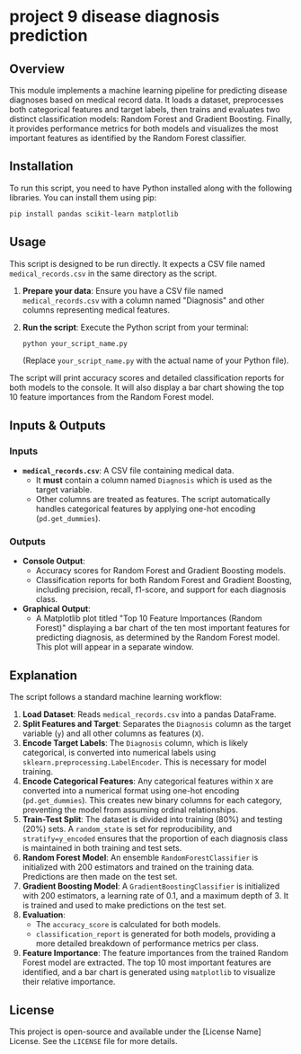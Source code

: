 # project 9 disease diagnosis prediction

## Overview
This module implements a machine learning pipeline for predicting disease diagnoses based on medical record data. It loads a dataset, preprocesses both categorical features and target labels, then trains and evaluates two distinct classification models: Random Forest and Gradient Boosting. Finally, it provides performance metrics for both models and visualizes the most important features as identified by the Random Forest classifier.

## Installation
To run this script, you need to have Python installed along with the following libraries. You can install them using pip:

```bash
pip install pandas scikit-learn matplotlib
```

## Usage
This script is designed to be run directly. It expects a CSV file named `medical_records.csv` in the same directory as the script.

1.  **Prepare your data**: Ensure you have a CSV file named `medical_records.csv` with a column named "Diagnosis" and other columns representing medical features.
2.  **Run the script**: Execute the Python script from your terminal:

    ```bash
    python your_script_name.py
    ```
    (Replace `your_script_name.py` with the actual name of your Python file).

The script will print accuracy scores and detailed classification reports for both models to the console. It will also display a bar chart showing the top 10 feature importances from the Random Forest model.

## Inputs & Outputs

### Inputs
*   **`medical_records.csv`**: A CSV file containing medical data.
    *   It **must** contain a column named `Diagnosis` which is used as the target variable.
    *   Other columns are treated as features. The script automatically handles categorical features by applying one-hot encoding (`pd.get_dummies`).

### Outputs
*   **Console Output**:
    *   Accuracy scores for Random Forest and Gradient Boosting models.
    *   Classification reports for both Random Forest and Gradient Boosting, including precision, recall, f1-score, and support for each diagnosis class.
*   **Graphical Output**:
    *   A Matplotlib plot titled "Top 10 Feature Importances (Random Forest)" displaying a bar chart of the ten most important features for predicting diagnosis, as determined by the Random Forest model. This plot will appear in a separate window.

## Explanation

The script follows a standard machine learning workflow:

1.  **Load Dataset**: Reads `medical_records.csv` into a pandas DataFrame.
2.  **Split Features and Target**: Separates the `Diagnosis` column as the target variable (`y`) and all other columns as features (`X`).
3.  **Encode Target Labels**: The `Diagnosis` column, which is likely categorical, is converted into numerical labels using `sklearn.preprocessing.LabelEncoder`. This is necessary for model training.
4.  **Encode Categorical Features**: Any categorical features within `X` are converted into a numerical format using one-hot encoding (`pd.get_dummies`). This creates new binary columns for each category, preventing the model from assuming ordinal relationships.
5.  **Train-Test Split**: The dataset is divided into training (80%) and testing (20%) sets. A `random_state` is set for reproducibility, and `stratify=y_encoded` ensures that the proportion of each diagnosis class is maintained in both training and test sets.
6.  **Random Forest Model**: An ensemble `RandomForestClassifier` is initialized with 200 estimators and trained on the training data. Predictions are then made on the test set.
7.  **Gradient Boosting Model**: A `GradientBoostingClassifier` is initialized with 200 estimators, a learning rate of 0.1, and a maximum depth of 3. It is trained and used to make predictions on the test set.
8.  **Evaluation**:
    *   The `accuracy_score` is calculated for both models.
    *   `classification_report` is generated for both models, providing a more detailed breakdown of performance metrics per class.
9.  **Feature Importance**: The feature importances from the trained Random Forest model are extracted. The top 10 most important features are identified, and a bar chart is generated using `matplotlib` to visualize their relative importance.

## License
This project is open-source and available under the [License Name] License. See the `LICENSE` file for more details.